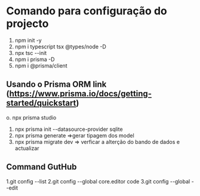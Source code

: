 # Comando para configuração do projecto

1. npm init -y
2. npm i typescript tsx @types/node -D
3. npx tsc --init
4. npm i prisma -D
5. npm i @prisma/client


## Usando o Prisma ORM link (https://www.prisma.io/docs/getting-started/quickstart)
o. npx prisma studio
1. npx prisma init --datasource-provider sqlite
2. npx prisma generate =>gerar tipagem dos model
3. npx prisma migrate dev => verficar a alterção do bando de dados e actualizar

## Command GutHub
1.git config --list
2.git config --global core.editor code
3.git config --global --edit